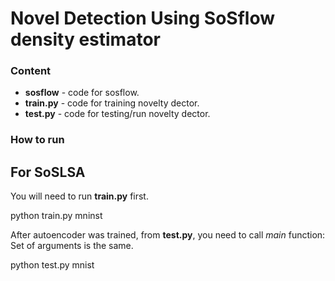 # Novel Detection Using SoSflow density estimator


### Content

* **sosflow** - code for sosflow.
* **train.py** - code for training novelty dector.
* **test.py** - code for testing/run novelty dector.

### How to run

## For SoSLSA

You will need to run **train.py** first.

  python train.py mninst
   
After autoencoder was trained, from **test.py**, you need to call *main* function:  
   Set of arguments is the same.

   python test.py mnist
